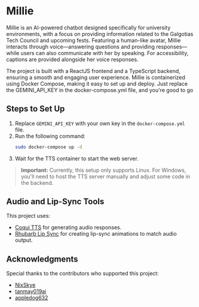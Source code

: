 # Millie

Millie is an AI-powered chatbot designed specifically for university environments, with a focus on providing information related to the Galgotias Tech Council and upcoming fests. Featuring a human-like avatar, Millie interacts through voice—answering questions and providing responses—while users can also communicate with her by speaking. For accessibility, captions are provided alongside her voice responses.

The project is built with a ReactJS frontend and a TypeScript backend, ensuring a smooth and engaging user experience. Millie is containerized using Docker Compose, making it easy to set up and deploy. Just replace the GEMINI_API_KEY in the docker-compose.yml file, and you're good to go

## Steps to Set Up
1. Replace `GEMINI_API_KEY` with your own key in the `docker-compose.yml` file.
2. Run the following command:
   ```bash
   sudo docker-compose up -d
   ```
3. Wait for the TTS container to start the web server.

> **Important:** Currently, this setup only supports Linux. For Windows, you'll need to host the TTS server manually and adjust some code in the backend.

## Audio and Lip-Sync Tools
This project uses:
- [Coqui TTS](https://github.com/coqui-ai/TTS) for generating audio responses.
- [Rhubarb Lip Sync](https://github.com/DanielSWolf/rhubarb-lip-sync) for creating lip-sync animations to match audio output.

## Acknowledgments
Special thanks to the contributors who supported this project:
- [NixSkye](https://github.com/NixSkye)
- [tanmay019ai](https://github.com/tanmay019ai)
- [appledog632](https://github.com/appledog632)

